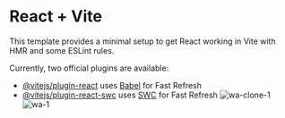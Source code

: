 # React + Vite

This template provides a minimal setup to get React working in Vite with HMR and some ESLint rules.



Currently, two official plugins are available:

- [@vitejs/plugin-react](https://github.com/vitejs/vite-plugin-react/blob/main/packages/plugin-react/README.md) uses [Babel](https://babeljs.io/) for Fast Refresh
- [@vitejs/plugin-react-swc](https://github.com/vitejs/vite-plugin-react-swc) uses [SWC](https://swc.rs/) for Fast Refresh
![wa-clone-1](https://github.com/user-attachments/assets/9dcc50f2-37ac-4cb1-8120-602de90f4d76)
![wa-1](https://github.com/user-attachments/assets/84117198-162c-4fe5-be56-086c7998715f)

